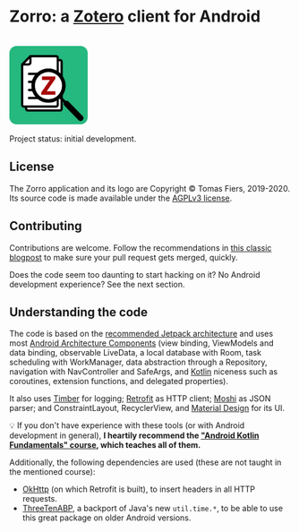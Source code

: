 # Zorro: a [Zotero](https://www.zotero.org/) client for Android

<br>
<img width="140px" src="logo/logo.png">

Project status: initial development.

## License

The Zorro application and its logo are Copyright © Tomas Fiers, 2019-2020.<br>
Its source code is made available under the [AGPLv3 license](LICENSE).

## Contributing

Contributions are welcome. Follow the recommendations in [this classic blogpost](https://www.igvita.com/2011/12/19/dont-push-your-pull-requests/) to make sure your pull request gets merged, quickly.

Does the code seem too daunting to start hacking on it? No Android development experience? See the next section.


## Understanding the code

The code is based on the
[recommended Jetpack architecture](https://developer.android.com/jetpack/docs/guide)
and uses most
[Android Architecture Components](https://developer.android.com/topic/libraries/architecture)
(view binding, ViewModels and data binding, observable LiveData, a local database with Room,
task scheduling with WorkManager, data abstraction through a Repository, navigation
with NavController and SafeArgs, and [Kotlin](https://kotlinlang.org/) niceness such as
coroutines, extension functions, and delegated properties).

It also uses [Timber](https://github.com/JakeWharton/timber) for logging;
[Retrofit](https://square.github.io/retrofit/) as HTTP client;
[Moshi](https://github.com/square/moshi) as JSON parser;
and ConstraintLayout, RecyclerView, and [Material Design](https://material.io/) for its UI. 

💡 If you don't have experience with these tools (or with Android development in general),
**I heartily recommend the
["Android Kotlin Fundamentals" course](https://codelabs.developers.google.com/android-kotlin-fundamentals/),
which teaches all of them.**

Additionally, the following dependencies are used (these are not taught in the mentioned course):
- [OkHttp](https://square.github.io/okhttp/) (on which Retrofit is built), to insert headers
  in all HTTP requests.
- [ThreeTenABP](https://github.com/JakeWharton/ThreeTenABP), a backport of Java's new `util.time.*`,
  to be able to use this great package on older Android versions.

